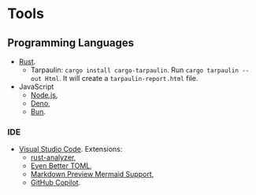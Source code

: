 # Tools

## Programming Languages

- [Rust](https://www.rust-lang.org/tools/install).
  - Tarpaulin: `cargo install cargo-tarpaulin`. Run `cargo tarpaulin --out Html`. It will create a `tarpaulin-report.html` file.
- JavaScript
  - [Node.js](https://nodejs.org/en),
  - [Deno](https://deno.com/),
  - [Bun](https://bun.sh/).

### IDE

- [Visual Studio Code](https://code.visualstudio.com/). Extensions:
  - [rust-analyzer](https://marketplace.visualstudio.com/items?itemName=rust-lang.rust-analyzer),
  - [Even Better TOML](https://marketplace.visualstudio.com/items?itemName=tamasfe.even-better-toml),
  - [Markdown Preview Mermaid Support](https://marketplace.visualstudio.com/items?itemName=bierner.markdown-mermaid),
  - [GitHub Copilot](https://marketplace.visualstudio.com/items?itemName=GitHub.copilot).
